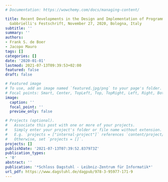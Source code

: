 ```yaml
---
# Documentation: https://wowchemy.com/docs/managing-content/

title: Recent Developments in the Design and Implementation of Programming Languages,
  Gabbrielli's Festschrift, November 27, 2020, Bologna, Italy
subtitle: ''
summary: ''
authors:
- Frank S. de Boer
- Jacopo Mauro
tags: []
categories: []
date: '2020-01-01'
lastmod: 2021-07-13T09:39:53+02:00
featured: false
draft: false

# Featured image
# To use, add an image named `featured.jpg/png` to your page's folder.
# Focal points: Smart, Center, TopLeft, Top, TopRight, Left, Right, BottomLeft, Bottom, BottomRight.
image:
  caption: ''
  focal_point: ''
  preview_only: false

# Projects (optional).
#   Associate this post with one or more of your projects.
#   Simply enter your project's folder or file name without extension.
#   E.g. `projects = ["internal-project"]` references `content/project/deep-learning/index.md`.
#   Otherwise, set `projects = []`.
projects: []
publishDate: '2021-07-13T07:39:52.837973Z'
publication_types:
- '0'
abstract: ''
publication: '*Schloss Dagstuhl - Leibniz-Zentrum für Informatik*'
url_pdf: https://www.dagstuhl.de/dagpub/978-3-95977-171-9
---
```

